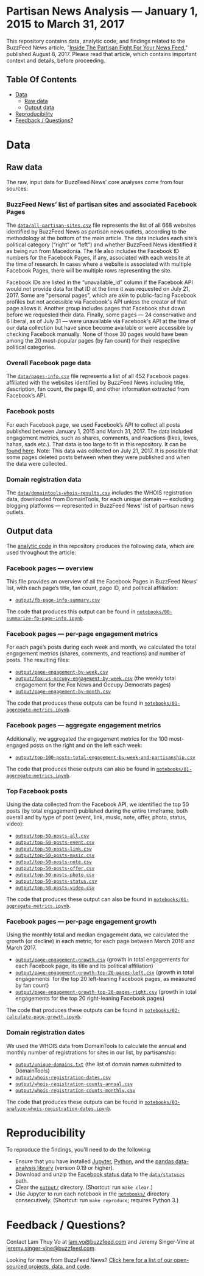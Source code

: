 # Partisan News Analysis — January 1, 2015 to March 31, 2017

This repository contains data, analytic code, and findings related to the BuzzFeed News article, "[Inside The Partisan Fight For Your News Feed](https://www.buzzfeed.com/craigsilverman/inside-the-partisan-fight-for-your-news-feed)," published August 8, 2017. Please read that article, which contains important context and details, before proceeding.

## Table Of Contents

- [Data](#data)
    - [Raw data](#raw-data)
    - [Output data](#output-data)
- [Reproducibility](#reproducibility)
- [Feedback / Questions?](#feedback--questions)

# Data

## Raw data

The raw, input data for BuzzFeed News’ core analyses come from four sources:

### BuzzFeed News’ list of partisan sites and associated Facebook Pages

The [`data/all-partisan-sites.csv`](data/all-partisan-sites.csv) file represents the list of all 668 websites identified by BuzzFeed News as partisan news outlets, according to the methodology at the bottom of the main article. The data includes each site’s political category (“right” or “left”) and whether BuzzFeed News identified it as being run from Macedonia. The file also includes the Facebook ID numbers for the Facebook Pages, if any, associated with each website at the time of research. In cases where a website is associated with multiple Facebook Pages, there will be multiple rows representing the site.

Facebook IDs are listed in the “unavailable_id” column if the Facebook API would not provide data for that ID at the time it was requested on July 21, 2017. Some are "personal pages", which are akin to public-facing Facebook profiles but not accessible via Facebook's API unless the creator of that page allows it. Another group includes pages that Facebook shut down before we requested their data. Finally, some pages — 24 conservative and 6 liberal, as of July 31 — were unavailable via Facebook's API at the time of our data collection but have since become available or were accessible by checking Facebook manually. None of those 30 pages would have been among the 20 most-popular pages (by fan count) for their respective political categories.

### Overall Facebook page data

The [`data/pages-info.csv`](data/pages-info.csv) file represents a list of all 452 Facebook pages affiliated with the websites identified by BuzzFeed News including title, description, fan count, the page ID, and other information extracted from Facebook’s API.

### Facebook posts

For each Facebook page, we used Facebook’s API to collect all posts published between January 1, 2015 and March 31, 2017. The data included engagement metrics, such as shares, comments, and reactions (likes, loves, hahas, sads etc.). That data is too large to fit in this repository. It can be [found here](https://archive.org/details/partisan-news-facebook-posts-2015-01-01-to-2017-03-31). Note: This data was collected on July 21, 2017. It is possible that some pages deleted posts between when they were published and when the data were collected.

### Domain registration data

The [`data/domaintools-whois-results.csv`](data/domaintools-whois-results.csv) includes the WHOIS registration data, downloaded from DomainTools, for each unique domain — excluding blogging platforms — represented in BuzzFeed News’ list of partisan news outlets.


## Output data

The [analytic code](notebooks) in this repository produces the following data, which are used throughout the article:

### Facebook pages — overview

This file provides an overview of all the Facebook Pages in BuzzFeed News’ list, with each page’s title, fan count, page ID, and political affiliation:

- [`output/fb-page-info-summary.csv`](output/fb-page-info-summary.csv)

The code that produces this output can be found in [`notebooks/00-summarize-fb-page-info.ipynb`](notebooks/00-summarize-fb-page-info.ipynb).

### Facebook pages — per-page engagement metrics

For each page’s posts during each week and month, we calculated the total engagement metrics (shares, comments, and reactions) and number of posts. The resulting files:

- [`output/page-engagement-by-week.csv`](output/page-engagement-by-week.csv)
- [`output/fox-vs-occupy-engagement-by-week.csv`](output/fox-vs-occupy-engagement-by-week.csv) (the weekly total engagement for the Fox News and Occupy Democrats pages)
- [`output/page-engagement-by-month.csv`](output/page-engagement-by-month.csv)

The code that produces these outputs can be found in [`notebooks/01-aggregate-metrics.ipynb`](notebooks/01-aggregate-metrics.ipynb).

### Facebook pages — aggregate engagement metrics

Additionally, we aggregated the engagement metrics for the 100 most-engaged posts on the right and on the left each week:

- [`output/top-100-posts-total-engagement-by-week-and-partisanship.csv`](output/top-100-posts-total-engagement-by-week-and-partisanship.csv)

The code that produces these outputs can also be found in [`notebooks/01-aggregate-metrics.ipynb`](notebooks/01-aggregate-metrics.ipynb).

### Top Facebook posts

Using the data collected from the Facebook API, we identified the top 50 posts (by total engagement) published during the entire timeframe, both overall and by type of post (event, link, music, note, offer, photo, status, video):

- [`output/top-50-posts-all.csv`](output/top-50-posts-all.csv)
- [`output/top-50-posts-event.csv`](output/top-50-posts-event.csv)
- [`output/top-50-posts-link.csv`](output/top-50-posts-link.csv)
- [`output/top-50-posts-music.csv`](output/top-50-posts-music.csv)
- [`output/top-50-posts-note.csv`](output/top-50-posts-note.csv)
- [`output/top-50-posts-offer.csv`](output/top-50-posts-offer.csv)
- [`output/top-50-posts-photo.csv`](output/top-50-posts-photo.csv)
- [`output/top-50-posts-status.csv`](output/top-50-posts-status.csv)
- [`output/top-50-posts-video.csv`](output/top-50-posts-video.csv)

The code that produces these output can also be found in [`notebooks/01-aggregate-metrics.ipynb`](notebooks/01-aggregate-metrics.ipynb).

### Facebook pages — per-page engagement growth

Using the monthly total and median engagement data, we calculated the growth (or decline) in each metric, for each page between March 2016 and March 2017.

- [`output/page-engagement-growth.csv`](output/page-engagement-growth.csv) (growth in total engagements for each Facebook page, its title and its political affiliation)
- [`output/page-engagement-growth-top-20-pages-left.csv`](output/page-engagement-growth-top-20-pages-left.csv) (growth in total engagements  for the top 20 left-leaning Facebook pages, as measured by fan count)
- [`output/page-engagement-growth-top-20-pages-right.csv`](output/page-engagement-growth-top-20-pages-right.csv) (growth in total engagements for the top 20 right-leaning Facebook pages)

The code that produces these outputs can be found in [`notebooks/02-calculate-page-growth.ipynb`](notebooks/02-calculate-page-growth.ipynb).

### Domain registration dates

We used the WHOIS data from DomainTools to calculate the annual and monthly number of registrations for sites in our list, by partisanship:

- [`output/unique-domains.txt`](output/unique-domains.txt) (the list of domain names submitted to DomainTools)
- [`output/whois-registration-dates.csv`](output/whois-registration-dates.csv)
- [`output/whois-registration-counts-annual.csv`](output/whois-registration-counts-annual.csv)
- [`output/whois-registration-counts-monthly.csv`](output/whois-registration-counts-monthly.csv)

The code that produces these outputs can be found in [`notebooks/03-analyze-whois-registration-dates.ipynb`](notebooks/03-analyze-whois-registration-dates.ipynb).

# Reproducibility

To reproduce the findings, you'll need to do the following:

- Ensure that you have installed [Jupyter](http://jupyter.org/), [Python](https://www.python.org/), and the [pandas data-analysis library](https://pandas.pydata.org/) (version 0.19 or higher).
- Download and unzip the [Facebook status data](https://archive.org/details/partisan-news-facebook-posts-2015-01-01-to-2017-03-31) to the [`data/statuses`](data/statuses) path.
- Clear the [`output/`](output/) directory. (Shortcut: run `make clear`.)
- Use Jupyter to run each notebook in the [`notebooks/`](notebooks/) directory consecutively. (Shortcut: run `make reproduce`; requires Python 3.)

# Feedback / Questions?

Contact Lam Thuy Vo at [lam.vo@buzzfeed.com](mailto:lam.vo@buzzfeed.com) and Jeremy Singer-Vine at [jeremy.singer-vine@buzzfeed.com](jeremy.singer-vine@buzzfeed.com).

Looking for more from BuzzFeed News? [Click here for a list of our open-sourced projects, data, and code](https://github.com/BuzzFeedNews/everything).

